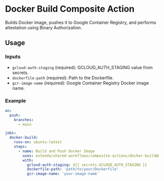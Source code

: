 # Docker Build Composite Action

Builds Docker image, pushes it to Google Container Registry, and performs attestation using Binary Authorization.

## Usage

### Inputs

- `gcloud-auth-staging` (required): GCLOUD_AUTH_STAGING value from secrets.
- `dockerfile-path` (required): Path to the Dockerfile.
- `gcr-image-name` (required): Google Container Registry Docker image name.

### Example

```yaml
on:
  push:
    branches:
      - main

jobs:
  docker-build:
    runs-on: ubuntu-latest
    steps:
      - name: Build and Push Docker Image
        uses: extenda/shared-workflows/composite-actions/docker-build@master
        with:
          gcloud-auth-staging: ${{ secrets.GCLOUD_AUTH_STAGING }}
          dockerfile-path: 'path/to/your/Dockerfile'
          gcr-image-name: 'your-image-name'
